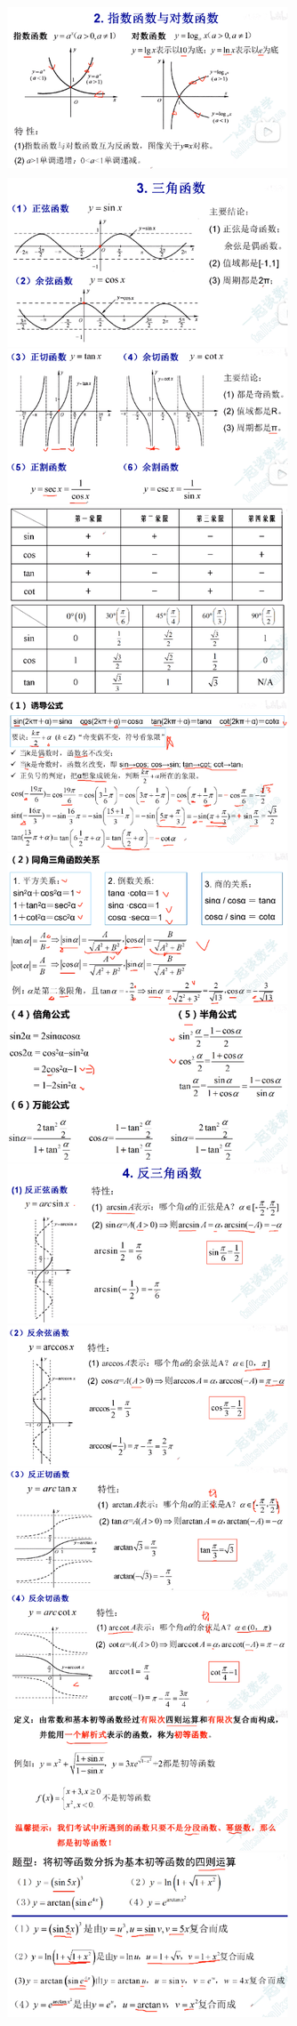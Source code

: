 
![](../../photo/Pasted%20image%2020240319190324.png)

![](../../photo/Pasted%20image%2020240319190403.png)
![](../../photo/Pasted%20image%2020240319190432.png)
![](../../photo/Pasted%20image%2020240319190455.png)
![](../../photo/Pasted%20image%2020240319190554.png)
![](../../photo/Pasted%20image%2020240319190615.png)
![](../../photo/Pasted%20image%2020240319190646.png)
![](../../photo/Pasted%20image%2020240319190730.png)
![](../../photo/Pasted%20image%2020240319190807.png)
![](../../photo/Pasted%20image%2020240319190847.png)
![](../../photo/Pasted%20image%2020240319190928.png)
![](../../photo/Pasted%20image%2020240319191107.png)
![](../../photo/Pasted%20image%2020240319191131.png)